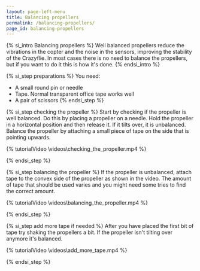 ```yaml
---
layout: page-left-menu
title: Balancing propellers
permalink: /balancing-propellers/
page_id: balancing-propellers
---
```


{% si_intro Balancing propellers %}
Well balanced propellers reduce the vibrations in the copter and the noise in the
sensors, improving the stability of the Crazyflie. In most cases there is no
need to balance the propellers, but if you want to do it this is how it's done.
{% endsi_intro %}

{% si_step preparations %}
You need:

* A small round pin or needle
* Tape. Normal transparent office tape works well
* A pair of scissors
{% endsi_step %}

{% si_step checking the propeller %}
Start by checking if the propeller is well balanced. Do this by
placing a propeller on a needle. Hold the propeller in a horizontal
position and then release it. If it tilts over, it is unbalanced. Balance
the propeller by attaching a small piece of tape on the side that is
pointing upwards.

{% tutorialVideo \videos\checking_the_propeller.mp4 %}

{% endsi_step %}

{% si_step balancing the propeller %}
If the propeller is unbalanced, attach tape to the convex side of the
propeller as shown in the video. The amount of tape that should be used
varies and you might need some tries to find the correct amount.

{% tutorialVideo \videos\balancing_the_propeller.mp4 %}

{% endsi_step %}

{% si_step add more tape if needed %}
After you have placed the first bit of tape try shaking the propellers a
bit. If the propeller isn't tilting over anymore it's balanced.

{% tutorialVideo \videos\add_more_tape.mp4 %}

{% endsi_step %}

